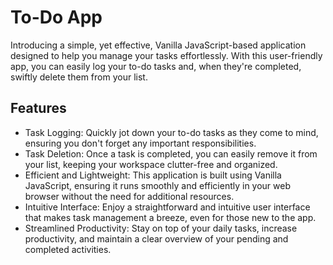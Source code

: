 
# To-Do App
Introducing a simple, yet effective, Vanilla JavaScript-based application designed to help you manage your tasks effortlessly. With this user-friendly app, you can easily log your to-do tasks and, when they're completed, swiftly delete them from your list.


## Features

- Task Logging: Quickly jot down your to-do tasks as they come to mind, ensuring you don't forget any important responsibilities.
- Task Deletion: Once a task is completed, you can easily remove it from your list, keeping your workspace clutter-free and organized.
- Efficient and Lightweight: This application is built using Vanilla JavaScript, ensuring it runs smoothly and efficiently in your web browser without the need for additional resources.
- Intuitive Interface: Enjoy a straightforward and intuitive user interface that makes task management a breeze, even for those new to the app.
- Streamlined Productivity: Stay on top of your daily tasks, increase productivity, and maintain a clear overview of your pending and completed activities.

 
